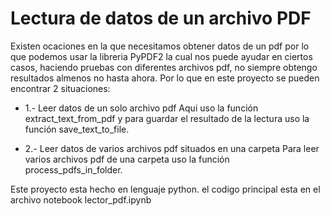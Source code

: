 # Lectura de datos de un archivo PDF

Existen ocaciones en la que necesitamos obtener datos de un pdf por lo que podemos usar la libreria PyPDF2 la cual nos puede ayudar en ciertos casos, haciendo pruebas con diferentes archivos pdf, no siempre obtengo resultados almenos no hasta ahora.
Por lo que en este proyecto se pueden encontrar 2 situaciones:

- 1.- Leer datos de un solo archivo pdf
Aqui uso la función extract_text_from_pdf y para guardar el resultado de la lectura uso la función save_text_to_file.

- 2.- Leer datos de varios archivos pdf situados en una carpeta
Para leer varios archivos pdf de una carpeta uso la función process_pdfs_in_folder.

Este proyecto esta hecho en lenguaje python. el codigo principal esta en el archivo notebook lector_pdf.ipynb

